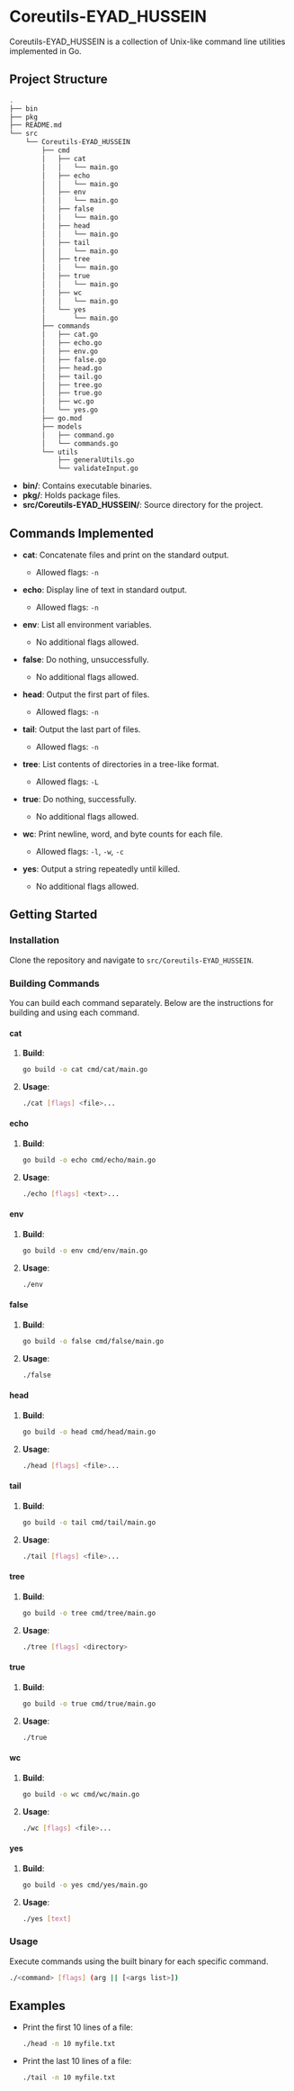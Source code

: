 # Coreutils-EYAD_HUSSEIN

Coreutils-EYAD_HUSSEIN is a collection of Unix-like command line utilities implemented in Go.

## Project Structure

```bash
.
├── bin
├── pkg
├── README.md
└── src
    └── Coreutils-EYAD_HUSSEIN
        ├── cmd
        │   ├── cat
        │   │   └── main.go
        │   ├── echo
        │   │   └── main.go
        │   ├── env
        │   │   └── main.go
        │   ├── false
        │   │   └── main.go
        │   ├── head
        │   │   └── main.go
        │   ├── tail
        │   │   └── main.go
        │   ├── tree
        │   │   └── main.go
        │   ├── true
        │   │   └── main.go
        │   ├── wc
        │   │   └── main.go
        │   └── yes
        │       └── main.go
        ├── commands
        │   ├── cat.go
        │   ├── echo.go
        │   ├── env.go
        │   ├── false.go
        │   ├── head.go
        │   ├── tail.go
        │   ├── tree.go
        │   ├── true.go
        │   ├── wc.go
        │   └── yes.go
        ├── go.mod
        ├── models
        │   ├── command.go
        │   └── commands.go
        └── utils
            ├── generalUtils.go
            └── validateInput.go
```

- **bin/**: Contains executable binaries.
- **pkg/**: Holds package files.
- **src/Coreutils-EYAD_HUSSEIN/**: Source directory for the project.

## Commands Implemented

- **cat**: Concatenate files and print on the standard output.
  - Allowed flags: `-n`

- **echo**: Display line of text in standard output.
  - Allowed flags: `-n`

- **env**: List all environment variables.
  - No additional flags allowed.

- **false**: Do nothing, unsuccessfully.
  - No additional flags allowed.

- **head**: Output the first part of files.
  - Allowed flags: `-n`

- **tail**: Output the last part of files.
  - Allowed flags: `-n`

- **tree**: List contents of directories in a tree-like format.
  - Allowed flags: `-L`

- **true**: Do nothing, successfully.
  - No additional flags allowed.

- **wc**: Print newline, word, and byte counts for each file.
  - Allowed flags: `-l`, `-w`, `-c`

- **yes**: Output a string repeatedly until killed.
  - No additional flags allowed.

## Getting Started

### Installation

Clone the repository and navigate to `src/Coreutils-EYAD_HUSSEIN`.

### Building Commands

You can build each command separately. Below are the instructions for building and using each command.

#### cat

1. **Build**:
    ```bash
    go build -o cat cmd/cat/main.go
    ```

2. **Usage**:
    ```bash
    ./cat [flags] <file>...
    ```

#### echo

1. **Build**:
    ```bash
    go build -o echo cmd/echo/main.go
    ```

2. **Usage**:
    ```bash
    ./echo [flags] <text>...
    ```

#### env

1. **Build**:
    ```bash
    go build -o env cmd/env/main.go
    ```

2. **Usage**:
    ```bash
    ./env
    ```

#### false

1. **Build**:
    ```bash
    go build -o false cmd/false/main.go
    ```

2. **Usage**:
    ```bash
    ./false
    ```

#### head

1. **Build**:
    ```bash
    go build -o head cmd/head/main.go
    ```

2. **Usage**:
    ```bash
    ./head [flags] <file>...
    ```

#### tail

1. **Build**:
    ```bash
    go build -o tail cmd/tail/main.go
    ```

2. **Usage**:
    ```bash
    ./tail [flags] <file>...
    ```

#### tree

1. **Build**:
    ```bash
    go build -o tree cmd/tree/main.go
    ```

2. **Usage**:
    ```bash
    ./tree [flags] <directory>
    ```

#### true

1. **Build**:
    ```bash
    go build -o true cmd/true/main.go
    ```

2. **Usage**:
    ```bash
    ./true
    ```

#### wc

1. **Build**:
    ```bash
    go build -o wc cmd/wc/main.go
    ```

2. **Usage**:
    ```bash
    ./wc [flags] <file>...
    ```

#### yes

1. **Build**:
    ```bash
    go build -o yes cmd/yes/main.go
    ```

2. **Usage**:
    ```bash
    ./yes [text]
    ```

### Usage

Execute commands using the built binary for each specific command.

```bash
./<command> [flags] (arg || [<args list>])
```

## Examples

- Print the first 10 lines of a file:
    ```bash
    ./head -n 10 myfile.txt
    ```

- Print the last 10 lines of a file:
    ```bash
    ./tail -n 10 myfile.txt
    ```
